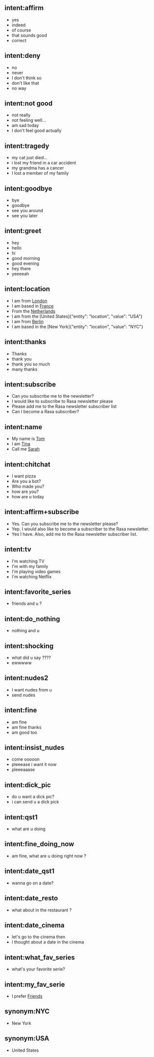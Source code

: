 ## intent:affirm
- yes
- indeed
- of course
- that sounds good
- correct

## intent:deny
- no
- never
- I don't think so
- don't like that
- no way

## intent:not good
- not really
- not feeling well...
- am sad today
- I don't feel good actually

## intent:tragedy
- my cat just died...
- i lost my friend in a car accident
- my grandma has a cancer
- I lost a member of my family

## intent:goodbye
- bye
- goodbye
- see you around
- see you later

## intent:greet
- hey
- hello
- hi
- good morning
- good evening
- hey there
- yeeeeah

## intent:location
- I am from [London](location)
- I am based in [France](location)
- From the [Netherlands](location)
- I am from the [United States]{"entity": "location", "value": "USA"}
- I am from [Berlin](location)
- I am based in the [New York]{"entity": "location", "value": "NYC"}

## intent:thanks
- Thanks
- thank you
- thank you so much
- many thanks

## intent:subscribe
- Can you subscribe me to the newsletter?
- I would like to subscribe to Rasa newsletter please
- Please add me to the Rasa newsletter subscriber list
- Can I become a Rasa subscriber?

## intent:name
- My name is [Tom](name)
- I am [Tina](name)
- Call me [Sarah](name)

## intent:chitchat
- I want pizza
- Are you a bot?
- Who made you?
- how are you?
- how are u today

## intent:affirm+subscribe
- Yes. Can you subscribe me to the newsletter please?
- Yep. I would also like to become a subscriber to the Rasa newsletter.
- Yes I have. Also, add me to the Rasa newsletter subscriber list.

## intent:tv
- I'm watching TV
- I'm with my family
- I'm playing video games
- I'm watching Netflix

## intent:favorite_series
- friends and u ?

## intent:do_nothing
- nothing and u

## intent:shocking
- what did u say ????
- ewwwww

## intent:nudes2
- I want nudes from u
- send nudes

## intent:fine
- am fine
- am fine thanks
- am good too

## intent:insist_nudes
- come ooooon
- pleeease i want it now
- pleeeaaase

## intent:dick_pic
- do u want a dick pic?
- i can send u a dick pick

## intent:qst1
- what are u doing

## intent:fine_doing_now
- am fine, what are u doing right now ?

## intent:date_qst1
- wanna go on a date?

## intent:date_resto
- what about in the restaurant ?

## intent:date_cinema
- let's go to the cinema then
- I thought about a date in the cinema

## intent:what_fav_series
- what's your favorite serie?

## intent:my_fav_serie
- I prefer [Friends](location)

## synonym:NYC
- New York

## synonym:USA
- United States
